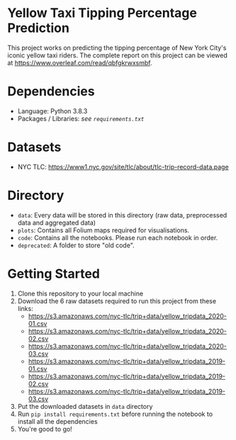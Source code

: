 # Yellow Taxi Tipping Percentage Prediction
This project works on predicting the tipping percentage of New York City's iconic yellow taxi riders.
The complete report on this project can be viewed at https://www.overleaf.com/read/qbfgkrwxsmbf.

# Dependencies
- Language: Python 3.8.3
- Packages / Libraries: _see `requirements.txt`_

# Datasets
- NYC TLC: https://www1.nyc.gov/site/tlc/about/tlc-trip-record-data.page


# Directory

- `data`: Every data will be stored in this directory (raw data, preprocessed data and aggregated data)
- `plots`: Contains all Folium maps required for visualisations.
- `code`: Contains all the notebooks. Please run each notebook in order.
- `deprecated`: A folder to store "old code".


# Getting Started
1. Clone this repository to your local machine
2. Download the 6 raw datasets required to run this project from these links:
    - https://s3.amazonaws.com/nyc-tlc/trip+data/yellow_tripdata_2020-01.csv
    - https://s3.amazonaws.com/nyc-tlc/trip+data/yellow_tripdata_2020-02.csv
    - https://s3.amazonaws.com/nyc-tlc/trip+data/yellow_tripdata_2020-03.csv
    - https://s3.amazonaws.com/nyc-tlc/trip+data/yellow_tripdata_2019-01.csv
    - https://s3.amazonaws.com/nyc-tlc/trip+data/yellow_tripdata_2019-02.csv
    - https://s3.amazonaws.com/nyc-tlc/trip+data/yellow_tripdata_2019-03.csv
 3. Put the downloaded datasets in `data` directory
 4. Run `pip install requirements.txt` before running the notebook to install all the dependencies
 5. You're good to go!
